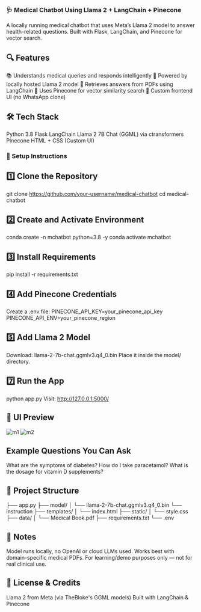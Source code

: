 ### 🩺 Medical Chatbot Using Llama 2 + LangChain + Pinecone

A locally running medical chatbot that uses Meta’s Llama 2 model to answer health-related questions. Built with Flask, LangChain, and Pinecone for vector search.


## 🔍 Features
📚 Understands medical queries and responds intelligently
🧠 Powered by locally hosted Llama 2 model
📁 Retrieves answers from PDFs using LangChain
🌲 Uses Pinecone for vector similarity search
💬 Custom frontend UI (no WhatsApp clone)

## 🛠️ Tech Stack

Python 3.8
Flask
LangChain
Llama 2 7B Chat (GGML) via ctransformers
Pinecone
HTML + CSS (Custom UI)

### 🚀 Setup Instructions

## 1️⃣ Clone the Repository

git clone https://github.com/your-username/medical-chatbot
cd medical-chatbot

## 2️⃣ Create and Activate Environment

conda create -n mchatbot python=3.8 -y
conda activate mchatbot

## 3️⃣ Install Requirements

pip install -r requirements.txt

## 4️⃣ Add Pinecone Credentials

Create a .env file:
PINECONE_API_KEY=your_pinecone_api_key
PINECONE_API_ENV=your_pinecone_region

## 5️⃣ Add Llama 2 Model

Download: llama-2-7b-chat.ggmlv3.q4_0.bin
Place it inside the model/ directory.

## 7️⃣ Run the App

python app.py
Visit: http://127.0.0.1:5000/

## 📸 UI Preview
![m1](https://github.com/user-attachments/assets/ab5b2656-91be-4d28-ac0f-835b88596620)
![m2](https://github.com/user-attachments/assets/e540c7cc-4740-46fd-b868-358f43dead2b)


## Example Questions You Can Ask

What are the symptoms of diabetes?
How do I take paracetamol?
What is the dosage for vitamin D supplements?

## 📁 Project Structure

├── app.py
├── model/
│   └── llama-2-7b-chat.ggmlv3.q4_0.bin
    └── instruction
├── templates/
│   └── index.html
├── static/
│   └── style.css
├── data/
│   └── Medical Book.pdf
├── requirements.txt
└── .env

## 📝 Notes

Model runs locally, no OpenAI or cloud LLMs used.
Works best with domain-specific medical PDFs.
For learning/demo purposes only — not for real clinical use.

## 📢 License & Credits

Llama 2 from Meta (via TheBloke's GGML models)
Built with LangChain & Pinecone

